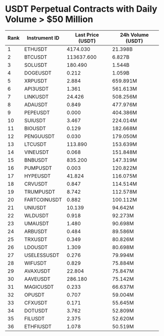 # USDT Perpetual Contracts with Daily Volume > $50 Million

| Rank | Instrument ID | Last Price (USDT) | 24h Volume (USDT) |
|------|---------------|-------------------|-------------------|
| 1 | ETHUSDT | 4174.030 | 21.398B |
| 2 | BTCUSDT | 113637.600 | 6.827B |
| 3 | SOLUSDT | 180.490 | 1.544B |
| 4 | DOGEUSDT | 0.212 | 1.059B |
| 5 | XRPUSDT | 2.884 | 659.891M |
| 6 | API3USDT | 1.361 | 561.613M |
| 7 | LINKUSDT | 24.426 | 508.256M |
| 8 | ADAUSDT | 0.849 | 477.976M |
| 9 | PEPEUSDT | 0.000 | 404.386M |
| 10 | SUIUSDT | 3.467 | 224.014M |
| 11 | BIOUSDT | 0.129 | 182.668M |
| 12 | PENGUUSDT | 0.030 | 179.050M |
| 13 | LTCUSDT | 113.890 | 153.639M |
| 14 | VINEUSDT | 0.068 | 151.848M |
| 15 | BNBUSDT | 835.200 | 147.319M |
| 16 | PUMPUSDT | 0.003 | 120.822M |
| 17 | HYPEUSDT | 41.824 | 116.075M |
| 18 | CRVUSDT | 0.847 | 114.514M |
| 19 | TRUMPUSDT | 8.742 | 112.578M |
| 20 | FARTCOINUSDT | 0.882 | 100.112M |
| 21 | UNIUSDT | 10.139 | 94.642M |
| 22 | WLDUSDT | 0.918 | 92.273M |
| 23 | UMAUSDT | 1.480 | 90.698M |
| 24 | ARBUSDT | 0.484 | 89.586M |
| 25 | TRXUSDT | 0.349 | 80.826M |
| 26 | LDOUSDT | 1.309 | 80.698M |
| 27 | USELESSUSDT | 0.276 | 79.994M |
| 28 | WIFUSDT | 0.829 | 75.884M |
| 29 | AVAXUSDT | 22.804 | 75.847M |
| 30 | AAVEUSDT | 286.180 | 75.142M |
| 31 | MAGICUSDT | 0.233 | 66.637M |
| 32 | OPUSDT | 0.707 | 59.004M |
| 33 | CFXUSDT | 0.171 | 55.645M |
| 34 | DOTUSDT | 3.762 | 52.809M |
| 35 | FILUSDT | 2.375 | 52.620M |
| 36 | ETHFIUSDT | 1.078 | 50.519M |

